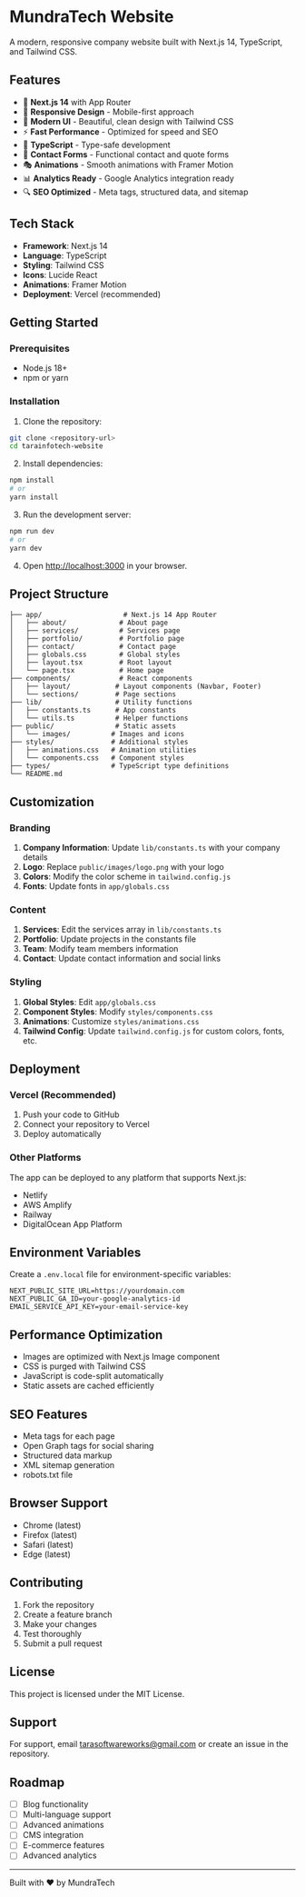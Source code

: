 # MundraTech Website

A modern, responsive company website built with Next.js 14, TypeScript, and Tailwind CSS.

## Features

- 🚀 **Next.js 14** with App Router
- 📱 **Responsive Design** - Mobile-first approach
- 🎨 **Modern UI** - Beautiful, clean design with Tailwind CSS
- ⚡ **Fast Performance** - Optimized for speed and SEO
- 🔧 **TypeScript** - Type-safe development
- 📧 **Contact Forms** - Functional contact and quote forms
- 🎭 **Animations** - Smooth animations with Framer Motion
- 📊 **Analytics Ready** - Google Analytics integration ready
- 🔍 **SEO Optimized** - Meta tags, structured data, and sitemap

## Tech Stack

- **Framework**: Next.js 14
- **Language**: TypeScript
- **Styling**: Tailwind CSS
- **Icons**: Lucide React
- **Animations**: Framer Motion
- **Deployment**: Vercel (recommended)

## Getting Started

### Prerequisites

- Node.js 18+ 
- npm or yarn

### Installation

1. Clone the repository:
```bash
git clone <repository-url>
cd tarainfotech-website
```

2. Install dependencies:
```bash
npm install
# or
yarn install
```

3. Run the development server:
```bash
npm run dev
# or
yarn dev
```

4. Open [http://localhost:3000](http://localhost:3000) in your browser.

## Project Structure

```
├── app/                    # Next.js 14 App Router
│   ├── about/             # About page
│   ├── services/          # Services page
│   ├── portfolio/         # Portfolio page
│   ├── contact/           # Contact page
│   ├── globals.css        # Global styles
│   ├── layout.tsx         # Root layout
│   └── page.tsx           # Home page
├── components/            # React components
│   ├── layout/           # Layout components (Navbar, Footer)
│   └── sections/         # Page sections
├── lib/                  # Utility functions
│   ├── constants.ts      # App constants
│   └── utils.ts          # Helper functions
├── public/               # Static assets
│   └── images/          # Images and icons
├── styles/              # Additional styles
│   ├── animations.css   # Animation utilities
│   └── components.css   # Component styles
├── types/               # TypeScript type definitions
└── README.md
```

## Customization

### Branding

1. **Company Information**: Update `lib/constants.ts` with your company details
2. **Logo**: Replace `public/images/logo.png` with your logo
3. **Colors**: Modify the color scheme in `tailwind.config.js`
4. **Fonts**: Update fonts in `app/globals.css`

### Content

1. **Services**: Edit the services array in `lib/constants.ts`
2. **Portfolio**: Update projects in the constants file
3. **Team**: Modify team members information
4. **Contact**: Update contact information and social links

### Styling

1. **Global Styles**: Edit `app/globals.css`
2. **Component Styles**: Modify `styles/components.css`
3. **Animations**: Customize `styles/animations.css`
4. **Tailwind Config**: Update `tailwind.config.js` for custom colors, fonts, etc.

## Deployment

### Vercel (Recommended)

1. Push your code to GitHub
2. Connect your repository to Vercel
3. Deploy automatically

### Other Platforms

The app can be deployed to any platform that supports Next.js:
- Netlify
- AWS Amplify
- Railway
- DigitalOcean App Platform

## Environment Variables

Create a `.env.local` file for environment-specific variables:

```env
NEXT_PUBLIC_SITE_URL=https://yourdomain.com
NEXT_PUBLIC_GA_ID=your-google-analytics-id
EMAIL_SERVICE_API_KEY=your-email-service-key
```

## Performance Optimization

- Images are optimized with Next.js Image component
- CSS is purged with Tailwind CSS
- JavaScript is code-split automatically
- Static assets are cached efficiently

## SEO Features

- Meta tags for each page
- Open Graph tags for social sharing
- Structured data markup
- XML sitemap generation
- robots.txt file

## Browser Support

- Chrome (latest)
- Firefox (latest)
- Safari (latest)
- Edge (latest)

## Contributing

1. Fork the repository
2. Create a feature branch
3. Make your changes
4. Test thoroughly
5. Submit a pull request

## License

This project is licensed under the MIT License.

## Support

For support, email tarasoftwareworks@gmail.com or create an issue in the repository.

## Roadmap

- [ ] Blog functionality
- [ ] Multi-language support
- [ ] Advanced animations
- [ ] CMS integration
- [ ] E-commerce features
- [ ] Advanced analytics

---

Built with ❤️ by MundraTech


